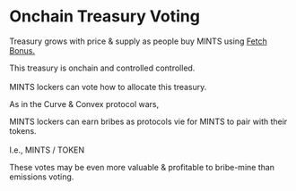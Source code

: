 # Onchain Treasury Voting

Treasury grows with price & supply as people buy MINTS using [Fetch Bonus.](https://mintydao.io/fetch)

This treasury is onchain and controlled controlled.\
\
MINTS lockers can vote how to allocate this treasury.

As in the Curve & Convex protocol wars,

MINTS lockers can earn bribes as protocols vie for MINTS to pair with their tokens.\
\
I.e., MINTS / TOKEN

These votes may be even more valuable & profitable to bribe-mine than emissions voting.
